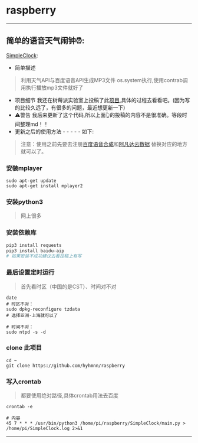 # raspberry
---
## 简单的语音天气闹钟⏰:
[SimpleClock](./SimpleClock):
- 简单描述
> 利用天气API与百度语音API生成MP3文件 os.system执行,使用contrab调用执行播放mp3文件就好了
- 项目细节
我还在树莓派实验室上投稿了此[项目](http://shumeipai.nxez.com/2017/10/27/crontab-and-raspberry-pi-voice-alarm-clock.html),具体的过程去看看吧。(因为写的比较久远了，有很多的问题，最近想更新一下)
- ️️️️⚠️警告
我后来更新了这个代码,所以上面👆的投稿的内容不是很准确。等段时间整理md！！
- 更新之后的使用方法 - - - - - 如下:
> 注意：使用之前先要去注册[百度语音合成](http://ai.baidu.com/tech/speech/tts)和[阿凡达云数据](http://www.avatardata.cn/) 替换对应的地方就可以了。

### 安装mplayer
```shell
sudo apt-get update
sudo apt-get install mplayer2
```
### 安装python3
> 网上很多
### 安装依赖库
```python
pip3 install requests
pip3 install baidu-aip
# 如果安装不成功建议去看投稿上有写
```
### 最后设置定时运行
> 首先看时区（中国的是CST）、时间对不对
```shell
date
# 时区不对：
sudo dpkg-reconfigure tzdata
# 选择亚洲-上海就可以了

# 时间不对：
sudo ntpd -s -d
```
### clone 此项目
```shell
cd ~
git clone https://github.com/hyhmnn/raspberry
```

### 写入crontab
> 都要使用绝对路径,具体crontab用法去百度

```shell
crontab -e

# 内容
45 7 * * * /usr/bin/python3 /home/pi/raspberry/SimpleClock/main.py > /home/pi/SimpleClock.log 2>&1
```
---
